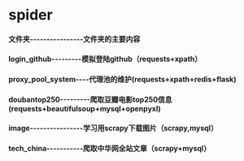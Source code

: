 # spider
#### 文件夹----------------文件夹的主要内容 
#### login_github---------模拟登陆github（requests+xpath）
#### proxy_pool_system----代理池的维护(requests+xpath+redis+flask)
#### doubantop250---------爬取豆瓣电影top250信息(requests+beautifulsoup+mysql+openpyxl)
#### image----------------学习用scrapy下载图片（scrapy,mysql）
#### tech_china-----------爬取中华网全站文章（scrapy+mysql）
